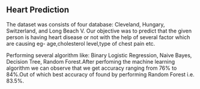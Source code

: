 
## Heart Prediction

The dataset was consists of four database:  Cleveland, Hungary, Switzerland, and Long Beach V. Our objective was to predict that the given person is having heart disease or not with the help of several factor which are causing eg- age,cholesterol level,type of chest pain etc.

Performing several algorithm like: Binary Logistic Regression, Naive Bayes, Decision Tree, Random Forest.After perfoming the machine learning algorithm we can observe that we get accuracy ranging from 76% to 84%.Out of which best accuracy of found by performing Random Forest i.e. 83.5%.
